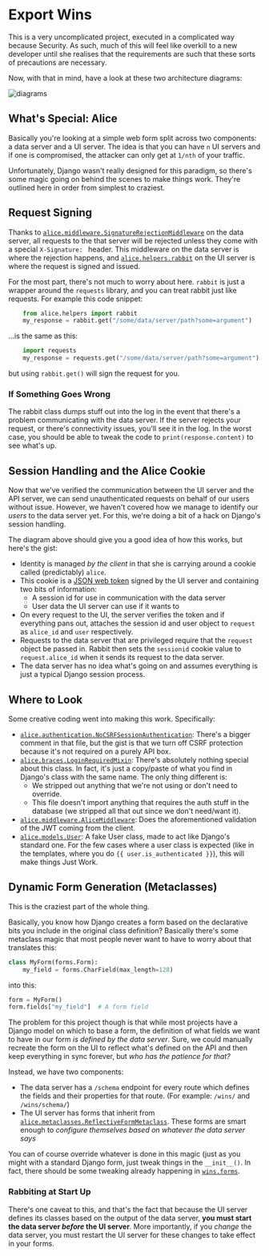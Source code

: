 # Export Wins

This is a very uncomplicated project, executed in a complicated way because
Security.  As such, much of this will feel like overkill to a new developer
until she realises that the requirements are such that these sorts of
precautions are necessary.

Now, with that in mind, have a look at these two architecture diagrams:

![diagrams](technical-architecture.png "Technical Architecture")


## What's Special: Alice

Basically you're looking at a simple web form split across two components: a
data server and a UI server.  The idea is that you can have `n` UI servers and
if one is compromised, the attacker can only get at `1/nth` of your traffic.

Unfortunately, Django wasn't really designed for this paradigm, so there's some
magic going on behind the scenes to make things work.  They're outlined here in
order from simplest to craziest.


## Request Signing

Thanks to [`alice.middleware.SignatureRejectionMiddleware`](https://github.com/UKTradeInvestment/export-wins-data/blob/master/alice/middleware.py)
on the data server, all requests to the that server will be rejected unless
they come with a special `X-Signature: ` header.  This middleware on the data
server is where the rejection happens, and [`alice.helpers.rabbit`](https://github.com/UKTradeInvestment/export-wins-ui/blob/master/alice/helpers.py)
on the UI server is where the request is signed and issued.

For the most part, there's not much to worry about here.  `rabbit` is just a
wrapper around the `requests` library, and you can treat rabbit just like
requests.  For example this code snippet:

```python
    from alice.helpers import rabbit
    my_response = rabbit.get("/some/data/server/path?some=argument")
```

...is the same as this:

```python
    import requests
    my_response = requests.get("/some/data/server/path?some=argument")
```

but using `rabbit.get()` will sign the request for you.


### If Something Goes Wrong

The rabbit class dumps stuff out into the log in the event that there's a
problem communicating with the data server.  If the server rejects your
request, or there's connectivity issues, you'll see it in the log.  In the
worst case, you should be able to tweak the code to `print(response.content)`
to see what's up.


## Session Handling and the Alice Cookie

Now that we've verified the communication between the UI server and the API
server, we can send unauthenticated requests on behalf of our users without
issue.  However, we haven't covered how we manage to identify our *users* to
the data server yet.  For this, we're doing a bit of a hack on Django's session
handling.

The diagram above should give you a good idea of how this works, but here's the
gist:

* Identity is managed *by the client* in that she is carrying around a cookie
  called (predictably) `alice`.
* This cookie is a [JSON web token](http://jwt.io/) signed by the UI server and
  containing two bits of information:
    * A session id for use in communication with the data server
    * User data the UI server can use if it wants to
* On every request to the UI, the server verifies the token and if everything
  pans out, attaches the session id and user object to `request` as `alice_id`
  and `user` respectively.
* Requests to the data server that are privileged require that the `request`
  object be passed in.  Rabbit then sets the `sessionid` cookie value to
  `request.alice_id` when it sends its request to the data server.
* The data server has no idea what's going on and assumes everything is just a
  typical Django session process.


## Where to Look

Some creative coding went into making this work.  Specifically:

* [`alice.authentication.NoCSRFSessionAuthentication`](https://github.com/UKTradeInvestment/export-wins-data/blob/master/alice/authentication.py):
  There's a bigger comment in that file, but the gist is that we turn off CSRF
  protection because it's not required on a purely API box.
* [`alice.braces.LoginRequiredMixin`](https://github.com/UKTradeInvestment/export-wins-ui/blob/master/alice/braces.py):
  There's absolutely nothing special about this class.  In fact, it's just a
  copy/paste of what you find in Django's class with the same name.  The only
  thing different is:
    * We stripped out anything that we're not using or don't need to override.
    * This file doesn't import anything that requires the auth stuff in the
      database (we stripped all that out since we don't need/want it).
* [`alice.middleware.AliceMiddleware`](https://github.com/UKTradeInvestment/export-wins-ui/blob/master/alice/middleware.py):
  Does the aforementioned validation of the JWT coming from the client.
* [`alice.models.User`](https://github.com/UKTradeInvestment/export-wins-ui/blob/master/alice/models.py):
  A fake User class, made to act like Django's standard one.  For the few cases
  where a user class is expected (like in the templates, where you do
  `{{ user.is_authenticated }}`), this will make things Just Work.

## Dynamic Form Generation (Metaclasses)

This is the craziest part of the whole thing.

Basically, you know how Django creates a form based on the declarative bits you
include in the original class definition?  Basically there's some metaclass
magic that most people never want to have to worry about that translates this:

```python
class MyForm(forms.Form):
    my_field = forms.CharField(max_length=128)
```

into this:

```python
form = MyForm()
form.fields["my_field"]  # A form field
```

The problem for this project though is that while most projects have a Django
model on which to base a form, the definition of what fields we want to have in
our form *is defined by the data server*.  Sure, we could manually recreate the
form on the UI to reflect what's defined on the API and then keep everything in
sync forever, but *who has the patience for that?*

Instead, we have two components:

* The data server has a `/schema` endpoint for every route which defines the
  fields and their properties for that route.  (For example: `/wins/` and
  `/wins/schema/`)
* The UI server has forms that inherit from
  [`alice.metaclasses.ReflectiveFormMetaclass`](https://github.com/UKTradeInvestment/export-wins-ui/blob/master/alice/metaclasses.py).
  These forms are smart enough to *configure themselves based on whatever the
  data server says*

You can of course override whatever is done in this magic (just as you might
with a standard Django form, just tweak things in the `__init__()`.  In fact,
there should be some tweaking already happening in [`wins.forms`](https://github.com/UKTradeInvestment/export-wins-ui/blob/master/wins/forms.py).

### Rabbiting at Start Up

There's one caveat to this, and that's the fact that because the UI server
defines its classes based on the output of the data server, **you must start
the data server *before* the UI server**.  More importantly, if you *change*
the data server, you must restart the UI server for these changes to take
effect in your forms.

